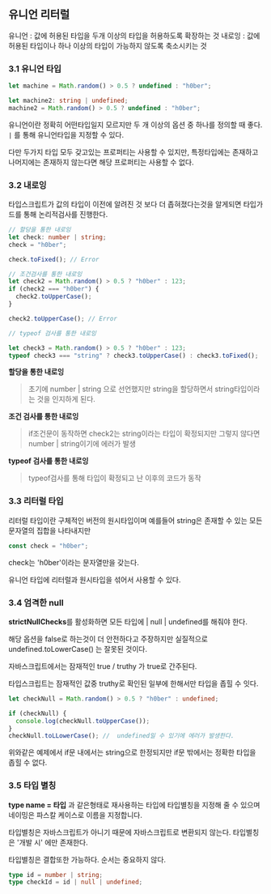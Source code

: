 ## 유니언 리터럴

유니언 : 값에 허용된 타입을 두개 이상의 타입을 허용하도록 확장하는 것
내로잉 : 값에 허용된 타입이나 하나 이상의 타입이 가능하지 않도록 축소시키는 것

### 3.1 유니언 타입

```ts
let machine = Math.random() > 0.5 ? undefined : "h0ber";

let machine2: string | undefined;
machine2 = Math.random() > 0.5 ? undefined : "h0ber";
```

유니언이란 정확히 어떤타입일지 모르지만 두 개 이상의 옵션 중 하나를 정의할 때 좋다.
`|` 를 통해 유니언타입을 지정할 수 있다.

다만 두가지 타입 모두 갖고있는 프로퍼티는 사용할 수 있지만, 특정타입에는 존재하고 나머지에는 존재하지 않는다면 해당 프로퍼티는 사용할 수 없다.

### 3.2 내로잉

타입스크립트가 값의 타입이 이전에 알려진 것 보다 더 좁혀졌다는것을 알게되면 타입가드를 통해 논리적검사를 진행한다.

```ts
// 할당을 통한 내로잉
let check: number | string;
check = "h0ber";

check.toFixed(); // Error

// 조건검사를 통한 내로잉
let check2 = Math.random() > 0.5 ? "h0ber" : 123;
if (check2 === "h0ber") {
  check2.toUpperCase();
}

check2.toUpperCase(); // Error

// typeof 검사를 통한 내로잉

let check3 = Math.random() > 0.5 ? "h0ber" : 123;
typeof check3 === "string" ? check3.toUpperCase() : check3.toFixed();
```

**할당을 통한 내로잉**

> 초기에 number | string 으로 선언했지만 string을 할당하면서 string타입이라는 것을 인지하게 된다.

**조건 검사를 통한 내로잉**

> if조건문이 동작하면 check2는 string이라는 타입이 확정되지만 그렇지 않다면 number | string이기에 에러가 발생

**typeof 검사를 통한 내로잉**

> typeof검사를 통해 타입이 확정되고 난 이후의 코드가 동작

### 3.3 리터럴 타입

리터럴 타입이란 구체적인 버전의 원시타입이며 예를들어 string은 존재할 수 있는 모든 문자열의 집합을 나타내지만

```ts
const check = "h0ber";
```

check는 'h0ber'이라는 문자열만을 갖는다.

유니언 타입에 리터럴과 원시타입을 섞어서 사용할 수 있다.

### 3.4 엄격한 null

**strictNullChecks**를 활성화하면 모든 타입에 | null | undefined를 해줘야 한다.

해당 옵션을 false로 하는것이 더 안전하다고 주장하지만 실질적으로 undefined.toLowerCase() 는 잘못된 것이다.

자바스크립트에서는 잠재적인 true / truthy 가 true로 간주된다.

타입스크립트는 잠재적인 값중 truthy로 확인된 일부에 한해서만 타입을 좁힐 수 잇다.

```ts
let checkNull = Math.random() > 0.5 ? "h0ber" : undefined;

if (checkNull) {
  console.log(checkNull.toUpperCase());
}
checkNull.toLLowerCase(); //  undefined일 수 있기에 에러가 발생한다.
```

위와같은 예제에서 if문 내에서는 string으로 한정되지만 if문 밖에서는 정확한 타입을 좁힐 수 없다.

### 3.5 타입 별칭

**type name = 타입** 과 같은형태로 재사용하는 타입에 타입별칭을 지정해 줄 수 있으며 네이밍은 파스칼 케이스로 이름을 지정합니다.

타입별칭은 자바스크립트가 아니기 때문에 자바스크립트로 변환되지 않는다. 타입별칭은 '개발 시' 에만 존재한다.

타입별칭은 결합또한 가능하다. 순서는 중요하지 않다.

```ts
type id = number | string;
type checkId = id | null | undefined;
```
